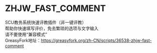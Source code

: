 # ZHJW_FAST_COMMENT  
SCU教务系统快速评教插件（非一键评教）   
帮助你快速填写评价，免去繁琐的选项与文字输入   
请不要使用“兼容模式”  
GreasyFork地址：https://greasyfork.org/zh-CN/scripts/36538-zhjw-fast-comment